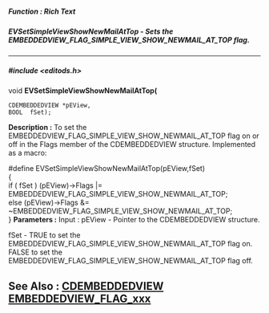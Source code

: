 ##### Function : Rich Text
##### EVSetSimpleViewShowNewMailAtTop - Sets the EMBEDDEDVIEW_FLAG_SIMPLE_VIEW_SHOW_NEWMAIL_AT_TOP flag.
---
##### #include <editods.h>
void **EVSetSimpleViewShowNewMailAtTop(**

	CDEMBEDDEDVIEW *pEView,
	BOOL  fSet);
**Description :**
To set the EMBEDDEDVIEW_FLAG_SIMPLE_VIEW_SHOW_NEWMAIL_AT_TOP flag on or off in 
the Flags member of the CDEMBEDDEDVIEW structure.  Implemented as a macro:

#define EVSetSimpleViewShowNewMailAtTop(pEView,fSet) \
	{\
	 if ( fSet ) (pEView)->Flags |= 
EMBEDDEDVIEW_FLAG_SIMPLE_VIEW_SHOW_NEWMAIL_AT_TOP;\
	 else  (pEView)->Flags &= 
~EMBEDDEDVIEW_FLAG_SIMPLE_VIEW_SHOW_NEWMAIL_AT_TOP;\
	}
**Parameters :**
Input :
pEView  -  Pointer to the CDEMBEDDEDVIEW structure.

fSet  -  TRUE to set the EMBEDDEDVIEW_FLAG_SIMPLE_VIEW_SHOW_NEWMAIL_AT_TOP flag on.  FALSE  to set the EMBEDDEDVIEW_FLAG_SIMPLE_VIEW_SHOW_NEWMAIL_AT_TOP flag off.


**See Also :**
[CDEMBEDDEDVIEW](D:/md_files/CDEMBEDDEDVIEW.md)
[EMBEDDEDVIEW_FLAG_xxx](D:/md_files/EMBEDDEDVIEW_FLAG_xxx.md)
---
